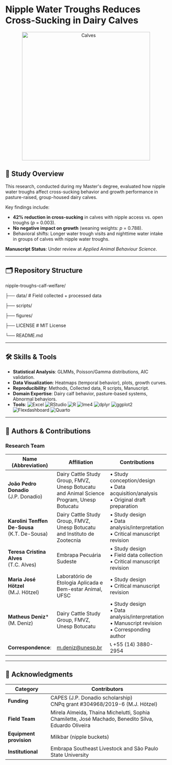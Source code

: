 # Nipple Water Troughs Reduces Cross-Sucking in Dairy Calves  

<div align="center">
  <img src="figures/Calves_water.png" alt="Calves" width="400"/>
</div>

## 📜 Study Overview  
This research, conducted during my Master's degree, evaluated how nipple water troughs affect cross-sucking behavior and growth performance in pasture-raised, group-housed dairy calves.

Key findings include:  
- **42% reduction in cross-sucking** in calves with nipple access vs. open troughs (*p* = 0.003).  
- **No negative impact on growth** (weaning weights: *p* = 0.788).  
- Behavioral shifts: Longer water trough visits and nighttime water intake in groups of calves with nipple water troughs.  

**Manuscript Status**: Under review at *Applied Animal Behaviour Science*.  

---

## 🗂️ Repository Structure 
nipple-troughs-calf-welfare/

├── data/                 # Field collected + processed data

├── scripts/    

├── figures/    

├── LICENSE               # MIT License

└── README.md

---

## 🛠️ Skills & Tools
- **Statistical Analysis**: GLMMs, Poisson/Gamma distributions, AIC validation. 
- **Data Visualization**: Heatmaps (temporal behavior), plots, growth curves.
- **Reproducibility**: Methods, Collected data, R scripts, Manuscript.
- **Domain Expertise**: Dairy calf behavior, pasture-based systems, Abnormal behaviors.
- **Tools**: ![Excel](https://img.shields.io/badge/Excel-217346?logo=microsoftexcel&logoColor=white) ![RStudio](https://img.shields.io/badge/RStudio-75AADB?logo=rstudio&logoColor=white) ![R](https://img.shields.io/badge/R-276DC3?logo=r&logoColor=white) ![lme4](https://img.shields.io/badge/lme4-1.1--35-8B9DC3) ![dplyr](https://img.shields.io/badge/dplyr-1.1.0-1D6F42) ![ggplot2](https://img.shields.io/badge/ggplot2-3.4.0-3A7CB8) ![Flexdashboard](https://img.shields.io/badge/Flexdashboard-1.0-4B9CD3?logo=r&logoColor=white) ![Quarto](https://img.shields.io/badge/Quarto-1976D2?logo=quarto&logoColor=white)

---

## 👥 Authors & Contributions

### Research Team

| Name (Abbreviation)       | Affiliation                                                                 | Contributions                                                                 |
|---------------------------|-----------------------------------------------------------------------------|-------------------------------------------------------------------------------|
| **João Pedro Donadio**<br>(J.P. Donadio) | Dairy Cattle Study Group, FMVZ, Unesp Botucatu and Animal Science Program, Unesp Botucatu | • Study conception/design<br>• Data acquisition/analysis<br>• Original draft preparation |
| **Karolini Tenffen De-Sousa**<br>(K.T. De-Sousa) |  Dairy Cattle Study Group, FMVZ, Unesp Botucatu and Instituto de Zootecnia | • Study design<br>• Data analysis/interpretation<br>• Critical manuscript revision |
| **Teresa Cristina Alves**<br>(T.C. Alves) | Embrapa Pecuária Sudeste | • Study design<br>• Field data collection<br>• Critical manuscript revision |
| **Maria José Hötzel**<br>(M.J. Hötzel) | Laboratório de Etologia Aplicada e Bem-estar Animal, UFSC | • Study design<br>• Critical manuscript revision<br> |
| **Matheus Deniz***<br>(M. Deniz) | Dairy Cattle Study Group, FMVZ, Unesp Botucatu | • Study design<br>• Data analysis/interpretation<br>• Manuscript revision<br>• Corresponding author |
|**Correspondence**: | m.deniz@unesp.br | 📞 +55 (14) 3880-2954  

---

## 🙏 Acknowledgments

| Category       | Contributors |
|----------------|--------------|
| **Funding**    | CAPES (J.P. Donadio scholarship)<br>CNPq grant #304968/2019-6 (M.J. Hötzel) |
| **Field Team** | Mirela Almeida, Thaina Michelutti, Sophia Chamilette, José Machado, Benedito Silva, Eduardo Oliveira |
| **Equipment provision**  | Milkbar (nipple buckets) |
| **Institutional** | Embrapa Southeast Livestock and São Paulo State University |
